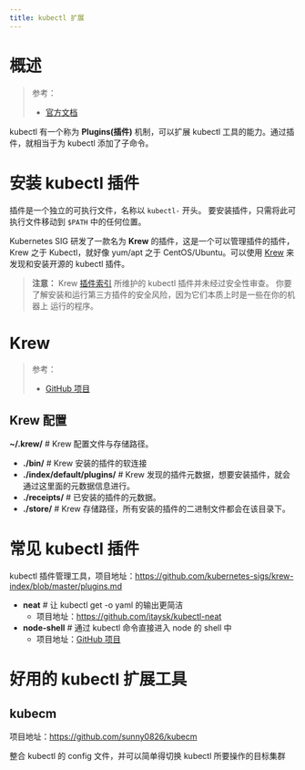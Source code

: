```yaml
---
title: kubectl 扩展
---
```


# 概述

> 参考：
>
> - [官方文档](https://kubernetes.io/docs/tasks/extend-kubectl/kubectl-plugins/)

kubectl 有一个称为 **Plugins(插件)** 机制，可以扩展 kubectl 工具的能力。通过插件，就相当于为 kubectl 添加了子命令。

# 安装 kubectl 插件

插件是一个独立的可执行文件，名称以 `kubectl-` 开头。 要安装插件，只需将此可执行文件移动到 `$PATH` 中的任何位置。

Kubernetes SIG 研发了一款名为 **Krew** 的插件，这是一个可以管理插件的插件，Krew 之于 Kubectl，就好像 yum/apt 之于 CentOS/Ubuntu。可以使用 [Krew](https://krew.dev/) 来发现和安装开源的 kubectl 插件。

> **注意：** Krew [插件索引](https://krew.sigs.k8s.io/plugins/) 所维护的 kubectl 插件并未经过安全性审查。 你要了解安装和运行第三方插件的安全风险，因为它们本质上时是一些在你的机器上 运行的程序。

# Krew

> 参考：
>
> - [GitHub 项目](https://github.com/kubernetes-sigs/krew/)

## Krew 配置

**~/.krew/** # Krew 配置文件与存储路径。

- **./bin/** # Krew 安装的插件的软连接
- **./index/default/plugins/** # Krew 发现的插件元数据，想要安装插件，就会通过这里面的元数据信息进行。
- **./receipts/** # 已安装的插件的元数据。
- **./store/** # Krew 存储路径，所有安装的插件的二进制文件都会在该目录下。

# 常见 kubectl 插件

kubectl 插件管理工具，项目地址：<https://github.com/kubernetes-sigs/krew-index/blob/master/plugins.md>

- **neat** # 让 kubectl get -o yaml 的输出更简洁
  - 项目地址：<https://github.com/itaysk/kubectl-neat>
- **node-shell** # 通过 kubectl 命令直接进入 node 的 shell 中
  - 项目地址：[GitHub 项目](https://github.com/kvaps/kubectl-node-shell)

# 好用的 kubectl 扩展工具

## kubecm

项目地址：<https://github.com/sunny0826/kubecm>

整合 kubectl 的 config 文件，并可以简单得切换 kubectl 所要操作的目标集群
